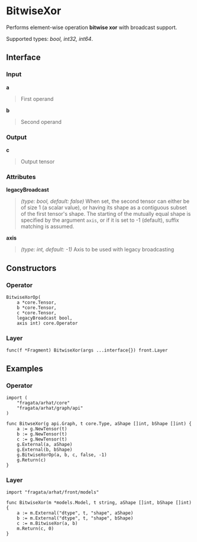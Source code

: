 
# BitwiseXor

Performs element-wise operation **bitwise xor** with broadcast support.

Supported types: *bool, int32, int64*.

## Interface

### Input

**a**

>First operand

**b**

>Second operand

### Output

**c**

>Output tensor

### Attributes

**legacyBroadcast**

>*(type: bool, default: false)* When set, the second tensor can either be of size 1  (a scalar value), or having its shape as a contiguous subset of the first tensor's shape.  The starting of the mutually equal shape is specified by the argument `axis`,  or if it is set to -1 (default), suffix matching is assumed.


**axis**

>*(type: int, default: -1)* Axis to be used with legacy broadcasting


## Constructors

### Operator


```
BitwiseXorOp(
    a *core.Tensor,
    b *core.Tensor,
    c *core.Tensor,
    legacyBroadcast bool,
    axis int) core.Operator
```


### Layer


```
func(f *Fragment) BitwiseXor(args ...interface{}) front.Layer
```


## Examples

### Operator


```
import (
    "fragata/arhat/core"
    "fragata/arhat/graph/api"
)

func BitwseXor(g api.Graph, t core.Type, aShape []int, bShape []int) {
    a := g.NewTensor(t)
    b := g.NewTensor(t)
    c := g.NewTensor(t)
    g.External(a, aShape)
    g.External(b, bShape)
    g.BitwiseXorOp(a, b, c, false, -1)
    g.Return(c)
}
```


### Layer


```
import "fragata/arhat/front/models"

func BitwiseXor(m *models.Model, t string, aShape []int, bShape []int) {
    a := m.External("dtype", t, "shape", aShape)
    b := m.External("dtype", t, "shape", bShape)
    c := m.BitwiseXor(a, b)
    m.Return(c, 0)
}
```

